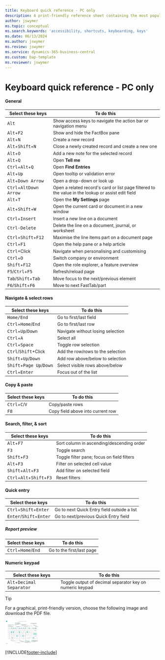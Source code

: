 ```yaml
---
title: Keyboard quick reference - PC only
description: A print-friendly reference sheet containing the most popular keyboard shortcuts for PC users.
author: jswymer
ms.topic: conceptual
ms.search.keywords: 'accessibility, shortcuts, keyboarding, keys'
ms.date: 06/13/2024
ms.author: jswymer
ms.review: jswymer
ms.service: dynamics-365-business-central
ms.custom: bap-template
ms.reviewer: jswymer
---
```


# <a name="keyboard-quick-reference---pc-only"></a>Keyboard quick reference - PC only

#### <a name="general"></a>General

|Select these keys|To do this|  
|-|-|
|<kbd>Alt</kbd>|Show access keys to navigate the action bar or navigation menu|
|<kbd>Alt</kbd>+<kbd>F2</kbd>|Show and hide the FactBox pane|
|<kbd>Alt</kbd>+<kbd>N</kbd>|Create a new record|
|<kbd>Alt</kbd>+<kbd>Shift</kbd>+<kbd>N</kbd>|Close a newly created record and create a new one|
|<kbd>Alt</kbd>+<kbd>O</kbd>|Add a new note for the selected record|
|<kbd>Alt</kbd>+<kbd>Q</kbd>|Open **Tell me**|
|<kbd>Ctrl</kbd>+<kbd>Alt</kbd>+<kbd>Q</kbd>|Open **Find Entries**|
|<kbd>Alt</kbd>+<kbd>Up</kbd>|Open tooltip or validation error|
|<kbd>Alt</kbd>+<kbd>Down Arrow</kbd>|Open a drop-down or look up|
|<kbd>Ctrl</kbd>+<kbd>Alt</kbd><kbd>Down Arrow</kbd>|Open a related record's card or list page filtered to the value in the lookup or assist edit field|
|<kbd>Alt</kbd>+<kbd>T</kbd>|Open the **My Settings** page|
|<kbd>Alt</kbd>+<kbd>Shift</kbd>+<kbd>W</kbd>|Open the current card or document in a new window|
|<kbd>Ctrl</kbd>+<kbd>Insert</kbd>|Insert a new line on a document|
|<kbd>Ctrl</kbd>-<kbd>Delete</kbd>|Delete the line on a document, journal, or worksheet|
|<kbd>Ctrl</kbd>+<kbd>Shift</kbd>+<kbd>F12</kbd>|Maximise the line items part on a document page|
|<kbd>Ctrl</kbd>+<kbd>F1</kbd>|Open the help pane or a help article|
|<kbd>Ctrl</kbd>+Click|Navigate when personalising and customising|
|<kbd>Ctrl</kbd>+<kbd>O</kbd>|Switch company or environment|
|<kbd>Shift</kbd>+<kbd>F12</kbd>|Open the role explorer, a feature overview|
|<kbd>F5</kbd>/<kbd>Ctrl</kbd>+<kbd>F5</kbd>|Refresh/reload page|
|<kbd>Tab</kbd>/<kbd>Shift</kbd>+<kbd>Tab</kbd>|Move focus to the next/previous element|
|<kbd>F6</kbd>/<kbd>Shift</kbd>+<kbd>F6</kbd>|Move to next FastTab/part|

#### <a name="navigate--select-rows"></a>Navigate & select rows

|Select these keys|To do this|
|-|-|
|<kbd>Home/End|Go to first/last field|
|<kbd>Ctrl</kbd>+<kbd>Home</kbd>/<kbd>End</kbd>|Go to first/last row|
|<kbd>Ctrl</kbd>+<kbd>Up</kbd>/<kbd>Down</kbd>|Navigate without losing selection|
|<kbd>Ctrl</kbd>+<kbd>A</kbd>|Select all|
|<kbd>Ctrl</kbd>+<kbd>Space</kbd>|Toggle row selection|
|<kbd>Ctrl</kbd>/<kbd>Shift</kbd>+Click|Add the row/rows to the selection|
|<kbd>Shift</kbd>+<kbd>Up</kbd>/<kbd>Down</kbd>|Add row above/below to selection|
|<kbd>Shift</kbd>+<kbd>Page Up</kbd>/<kbd>Down</kbd>|Select visible rows above/below|
|<kbd>Ctrl</kbd>+<kbd>Enter</kbd>|Focus out of the list|

#### <a name="copy--paste"></a>Copy & paste

|Select these keys|To do this|
|-|-|
|<kbd>Ctrl</kbd>+<kbd>C</kbd>/<kbd>V</kbd>|Copy/paste rows|
|<kbd>F8</kbd>|Copy field above into current row|

#### <a name="search-filter--sort"></a>Search, filter, & sort

|Select these keys|To do this|
|-|-|
|<kbd>Alt</kbd>+<kbd>F7</kbd>|Sort column in ascending/descending order|
|<kbd>F3</kbd>|Toggle search|
|<kbd>Shift</kbd>+<kbd>F3</kbd>|Toggle filter pane; focus on field filters|
|<kbd>Alt</kbd>+<kbd>F3</kbd>|Filter on selected cell value|
|<kbd>Shift</kbd>+<kbd>Alt</kbd>+<kbd>F3</kbd>|Add filter on selected field|
|<kbd>Ctrl</kbd>+<kbd>Alt</kbd>+<kbd>Shift</kbd>+<kbd>F3</kbd>|Reset filters|

#### <a name="quick-entry"></a>Quick entry

|Select these keys|To do this|
|-|-|
|<kbd>Ctrl</kbd>+<kbd>Shift</kbd>+<kbd>Enter</kbd>|Go to next Quick Entry field outside a list|
|<kbd>Enter</kbd>/<kbd>Shift</kbd>+<kbd>Enter</kbd>|Go to next/previous Quick Entry field|

##### <a name="report-preview"></a>Report preview

|Select these keys|To do this|
|-|-|
|<kbd>Ctrl</kbd>+<kbd>Home</kbd>/<kbd>End</kbd>|Go to the first/last page|

#### <a name="numeric-keypad"></a>Numeric keypad

|Select these keys|To do this|  
|-|-|
|<kbd>Alt</kbd>+<kbd>Decimal Separator</kbd>|Toggle output of decimal separator key on numeric keypad|

> [!TIP]
> For a graphical, print-friendly version, choose the following image and download the PDF file.
>
> [![Icon that opens a PDF.](media/keyboard_shortcut_inline.png)](media/keyboard-shortcuts-2023.pdf)


[!INCLUDE[footer-include](includes/footer-banner.md)]
